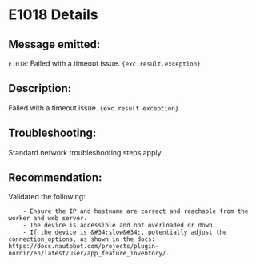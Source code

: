 # E1018 Details

## Message emitted:

`E1018`: Failed with a timeout issue. `{exc.result.exception}`

## Description:

Failed with a timeout issue. `{exc.result.exception}`

## Troubleshooting:

Standard network troubleshooting steps apply.

## Recommendation:

Validated the following:

        - Ensure the IP and hostname are correct and reachable from the worker and web server.
        - The device is accessible and not overloaded or down.
        - If the device is &#34;slow&#34;, potentially adjust the connection_options, as shown in the docs: https://docs.nautobot.com/projects/plugin-nornir/en/latest/user/app_feature_inventory/.
        